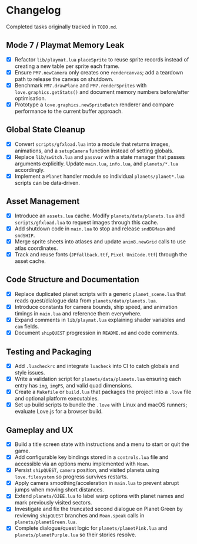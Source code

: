 # Changelog

Completed tasks originally tracked in `TODO.md`.

## Mode 7 / Playmat Memory Leak
- [x] Refactor `lib/playmat.lua` `placeSprite` to reuse sprite records instead of creating a new table per sprite each frame.
- [x] Ensure `PM7.newCamera` only creates one `rendercanvas`; add a teardown path to release the canvas on shutdown.
- [x] Benchmark `PM7.drawPlane` and `PM7.renderSprites` with `love.graphics.getStats()` and document memory numbers before/after optimisation.
- [x] Prototype a `love.graphics.newSpriteBatch` renderer and compare performance to the current buffer approach.

## Global State Cleanup
- [x] Convert `scripts/gfxload.lua` into a module that returns images, animations, and a `setupCamera` function instead of setting globals.
- [x] Replace `lib/switch.lua` and `passvar` with a state manager that passes arguments explicitly. Update `main.lua`, `info.lua`, and `planets/*.lua` accordingly.
- [x] Implement a `Planet` handler module so individual `planets/planet*.lua` scripts can be data‑driven.

## Asset Management
- [x] Introduce an `assets.lua` cache. Modify `planets/data/planets.lua` and `scripts/gfxload.lua` to request images through this cache.
- [x] Add shutdown code in `main.lua` to stop and release `sndBGMain` and `sndSHIP`.
- [x] Merge sprite sheets into atlases and update `anim8.newGrid` calls to use atlas coordinates.
- [x] Track and reuse fonts (`JPfallback.ttf`, `Pixel UniCode.ttf`) through the asset cache.

## Code Structure and Documentation
- [x] Replace duplicated planet scripts with a generic `planet_scene.lua` that reads quest/dialogue data from `planets/data/planets.lua`.
- [x] Introduce constants for camera bounds, ship speed, and animation timings in `main.lua` and reference them everywhere.
- [x] Expand comments in `lib/playmat.lua` explaining shader variables and `cam` fields.
- [x] Document `shipQUEST` progression in `README.md` and code comments.

## Testing and Packaging
- [x] Add `.luacheckrc` and integrate `luacheck` into CI to catch globals and style issues.
- [x] Write a validation script for `planets/data/planets.lua` ensuring each entry has `img`, `imgPS`, and valid quad dimensions.
- [x] Create a `Makefile` or `build.lua` that packages the project into a `.love` file and optional platform executables.
- [x] Set up build scripts to bundle the `.love` with Linux and macOS runners; evaluate Love.js for a browser build.

## Gameplay and UX
- [x] Build a title screen state with instructions and a menu to start or quit the game.
- [x] Add configurable key bindings stored in a `controls.lua` file and accessible via an options menu implemented with `Moan`.
- [x] Persist `shipQUEST`, `camera` position, and visited planets using `love.filesystem` so progress survives restarts.
- [x] Apply camera smoothing/acceleration in `main.lua` to prevent abrupt jumps when moving short distances.
- [x] Extend `planets/OJEE.lua` to label warp options with planet names and mark previously visited sectors.
- [x] Investigate and fix the truncated second dialogue on Planet Green by reviewing `shipQUEST` branches and `Moan.speak` calls in `planets/planetGreen.lua`.
- [x] Complete dialogue/quest logic for `planets/planetPink.lua` and `planets/planetPurple.lua` so their stories resolve.
